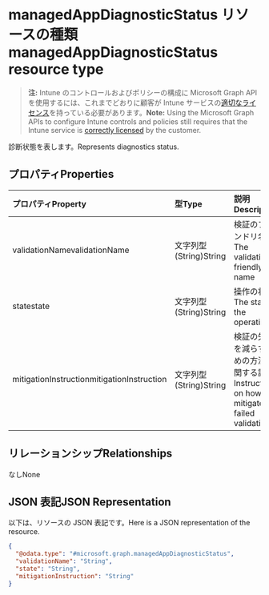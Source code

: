 # <a name="managedappdiagnosticstatus-resource-type"></a><span data-ttu-id="ed3c0-101">managedAppDiagnosticStatus リソースの種類</span><span class="sxs-lookup"><span data-stu-id="ed3c0-101">managedAppDiagnosticStatus resource type</span></span>

> <span data-ttu-id="ed3c0-102">**注:** Intune のコントロールおよびポリシーの構成に Microsoft Graph API を使用するには、これまでどおりに顧客が Intune サービスの[適切なライセンス](https://go.microsoft.com/fwlink/?linkid=839381)を持っている必要があります。</span><span class="sxs-lookup"><span data-stu-id="ed3c0-102">**Note:** Using the Microsoft Graph APIs to configure Intune controls and policies still requires that the Intune service is [correctly licensed](https://go.microsoft.com/fwlink/?linkid=839381) by the customer.</span></span>

<span data-ttu-id="ed3c0-103">診断状態を表します。</span><span class="sxs-lookup"><span data-stu-id="ed3c0-103">Represents diagnostics status.</span></span>
## <a name="properties"></a><span data-ttu-id="ed3c0-104">プロパティ</span><span class="sxs-lookup"><span data-stu-id="ed3c0-104">Properties</span></span>
|<span data-ttu-id="ed3c0-105">プロパティ</span><span class="sxs-lookup"><span data-stu-id="ed3c0-105">Property</span></span>|<span data-ttu-id="ed3c0-106">型</span><span class="sxs-lookup"><span data-stu-id="ed3c0-106">Type</span></span>|<span data-ttu-id="ed3c0-107">説明</span><span class="sxs-lookup"><span data-stu-id="ed3c0-107">Description</span></span>|
|:---|:---|:---|
|<span data-ttu-id="ed3c0-108">validationName</span><span class="sxs-lookup"><span data-stu-id="ed3c0-108">validationName</span></span>|<span data-ttu-id="ed3c0-109">文字列型 (String)</span><span class="sxs-lookup"><span data-stu-id="ed3c0-109">String</span></span>|<span data-ttu-id="ed3c0-110">検証のフレンドリ名</span><span class="sxs-lookup"><span data-stu-id="ed3c0-110">The validation friendly name</span></span>|
|<span data-ttu-id="ed3c0-111">state</span><span class="sxs-lookup"><span data-stu-id="ed3c0-111">state</span></span>|<span data-ttu-id="ed3c0-112">文字列型 (String)</span><span class="sxs-lookup"><span data-stu-id="ed3c0-112">String</span></span>|<span data-ttu-id="ed3c0-113">操作の状態</span><span class="sxs-lookup"><span data-stu-id="ed3c0-113">The state of the operation</span></span>|
|<span data-ttu-id="ed3c0-114">mitigationInstruction</span><span class="sxs-lookup"><span data-stu-id="ed3c0-114">mitigationInstruction</span></span>|<span data-ttu-id="ed3c0-115">文字列型 (String)</span><span class="sxs-lookup"><span data-stu-id="ed3c0-115">String</span></span>|<span data-ttu-id="ed3c0-116">検証の失敗を減らすための方法に関する説明</span><span class="sxs-lookup"><span data-stu-id="ed3c0-116">Instruction on how to mitigate a failed validation</span></span>|

## <a name="relationships"></a><span data-ttu-id="ed3c0-117">リレーションシップ</span><span class="sxs-lookup"><span data-stu-id="ed3c0-117">Relationships</span></span>
<span data-ttu-id="ed3c0-118">なし</span><span class="sxs-lookup"><span data-stu-id="ed3c0-118">None</span></span>
## <a name="json-representation"></a><span data-ttu-id="ed3c0-119">JSON 表記</span><span class="sxs-lookup"><span data-stu-id="ed3c0-119">JSON Representation</span></span>
<span data-ttu-id="ed3c0-120">以下は、リソースの JSON 表記です。</span><span class="sxs-lookup"><span data-stu-id="ed3c0-120">Here is a JSON representation of the resource.</span></span>
<!--{
  "blockType": "resource",
  "@odata.type": "microsoft.graph.managedAppDiagnosticStatus"
}-->
``` json
{
  "@odata.type": "#microsoft.graph.managedAppDiagnosticStatus",
  "validationName": "String",
  "state": "String",
  "mitigationInstruction": "String"
}
```








